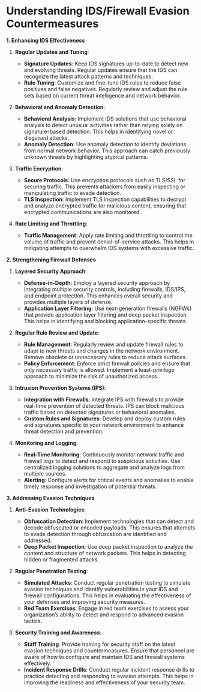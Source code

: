 # Understanding IDS/Firewall Evasion Countermeasures

**1. Enhancing IDS Effectiveness**

1. **Regular Updates and Tuning**:
   - **Signature Updates**: Keep IDS signatures up-to-date to detect new and evolving threats. Regular updates ensure that the IDS can recognize the latest attack patterns and techniques.
   - **Rule Tuning**: Customize and fine-tune IDS rules to reduce false positives and false negatives. Regularly review and adjust the rule sets based on current threat intelligence and network behavior.

2. **Behavioral and Anomaly Detection**:
   - **Behavioral Analysis**: Implement IDS solutions that use behavioral analysis to detect unusual activities rather than relying solely on signature-based detection. This helps in identifying novel or disguised attacks.
   - **Anomaly Detection**: Use anomaly detection to identify deviations from normal network behavior. This approach can catch previously unknown threats by highlighting atypical patterns.

3. **Traffic Encryption**:
   - **Secure Protocols**: Use encryption protocols such as TLS/SSL for securing traffic. This prevents attackers from easily inspecting or manipulating traffic to evade detection.
   - **TLS Inspection**: Implement TLS inspection capabilities to decrypt and analyze encrypted traffic for malicious content, ensuring that encrypted communications are also monitored.

4. **Rate Limiting and Throttling**:
   - **Traffic Management**: Apply rate limiting and throttling to control the volume of traffic and prevent denial-of-service attacks. This helps in mitigating attempts to overwhelm IDS systems with excessive traffic.

**2. Strengthening Firewall Defenses**

1. **Layered Security Approach**:
   - **Defense-in-Depth**: Employ a layered security approach by integrating multiple security controls, including firewalls, IDS/IPS, and endpoint protection. This enhances overall security and provides multiple layers of defense.
   - **Application Layer Filtering**: Use next-generation firewalls (NGFWs) that provide application layer filtering and deep packet inspection. This helps in identifying and blocking application-specific threats.

2. **Regular Rule Review and Update**:
   - **Rule Management**: Regularly review and update firewall rules to adapt to new threats and changes in the network environment. Remove obsolete or unnecessary rules to reduce attack surfaces.
   - **Policy Enforcement**: Enforce strict firewall policies and ensure that only necessary traffic is allowed. Implement a least-privilege approach to minimize the risk of unauthorized access.

3. **Intrusion Prevention Systems (IPS)**:
   - **Integration with Firewalls**: Integrate IPS with firewalls to provide real-time prevention of detected threats. IPS can block malicious traffic based on detected signatures or behavioral anomalies.
   - **Custom Rules and Signatures**: Develop and deploy custom rules and signatures specific to your network environment to enhance threat detection and prevention.

4. **Monitoring and Logging**:
   - **Real-Time Monitoring**: Continuously monitor network traffic and firewall logs to detect and respond to suspicious activities. Use centralized logging solutions to aggregate and analyze logs from multiple sources.
   - **Alerting**: Configure alerts for critical events and anomalies to enable timely response and investigation of potential threats.

**3. Addressing Evasion Techniques**

1. **Anti-Evasion Technologies**:
   - **Obfuscation Detection**: Implement technologies that can detect and decode obfuscated or encoded payloads. This ensures that attempts to evade detection through obfuscation are identified and addressed.
   - **Deep Packet Inspection**: Use deep packet inspection to analyze the content and structure of network packets. This helps in detecting hidden or fragmented attacks.

2. **Regular Penetration Testing**:
   - **Simulated Attacks**: Conduct regular penetration testing to simulate evasion techniques and identify vulnerabilities in your IDS and firewall configurations. This helps in evaluating the effectiveness of your defenses and improving security measures.
   - **Red Team Exercises**: Engage in red team exercises to assess your organization’s ability to detect and respond to advanced evasion tactics.

3. **Security Training and Awareness**:
   - **Staff Training**: Provide training for security staff on the latest evasion techniques and countermeasures. Ensure that personnel are aware of how to configure and maintain IDS and firewall systems effectively.
   - **Incident Response Drills**: Conduct regular incident response drills to practice detecting and responding to evasion attempts. This helps in improving the readiness and effectiveness of your security team.
